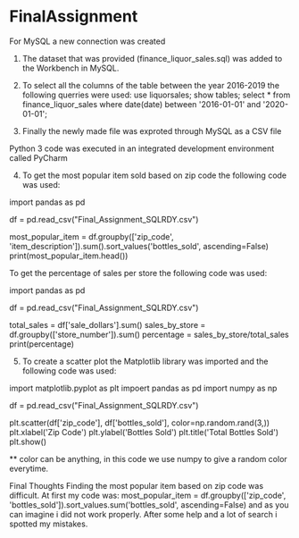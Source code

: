 # FinalAssignment
For MySQL a new connection was created
1. The dataset that was provided (finance_liquor_sales.sql) was added to the Workbench in MySQL.
2. To select all the columns of the table between the year 2016-2019 the following querries were used:
use liquorsales;
show tables;
select * from finance_liquor_sales
where date(date) between '2016-01-01' and '2020-01-01';

3. Finally the newly made file was exproted through MySQL as a CSV file

Python 3 code was executed in an integrated development environment called PyCharm


4. To get the most popular item sold based on zip code the following code was used:

import pandas as pd

df = pd.read_csv("Final_Assignment_SQLRDY.csv")

most_popular_item = df.groupby(['zip_code', 'item_description']).sum().sort_values('bottles_sold', ascending=False)
print(most_popular_item.head())

To get the percentage of sales per store the following code was used:

import pandas as pd

df = pd.read_csv("Final_Assignment_SQLRDY.csv")

total_sales = df['sale_dollars'].sum()
sales_by_store = df.groupby(['store_number']).sum()
percentage = sales_by_store/total_sales
print(percentage)

5. To create a scatter plot the Matplotlib library was imported and the following code was used:

import matplotlib.pyplot as plt
impoert pandas as pd
import numpy as np

df = pd.read_csv("Final_Assignment_SQLRDY.csv")

plt.scatter(df['zip_code'], df['bottles_sold'], color=np.random.rand(3,))
plt.xlabel('Zip Code')
plt.ylabel('Bottles Sold')
plt.title('Total Bottles Sold')
plt.show()

** color can be anything, in this code we use numpy to give a random color everytime.

Final Thoughts
Finding the most popular item based on zip code was difficult. At first my code was:
most_popular_item = df.groupby(['zip_code', 'bottles_sold']).sort_values.sum('bottles_sold', ascending=False)
and as you can imagine i did not work properly. After some help and a lot of search i spotted my mistakes. 
